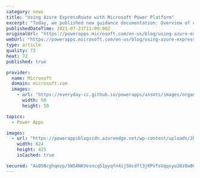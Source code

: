 ```yaml
---
category: news
title: "Using Azure ExpressRoute with Microsoft Power Platform"
excerpt: "Today, we published new guidance documentation: Overview of using Azure ExpressRoute with Microsoft Power Platform | Microsoft Docs. This guidance helps you understand and set up ExpressRoute specifically for Power Platform."
publishedDateTime: 2021-07-21T11:00:00Z
originalUrl: "https://powerapps.microsoft.com/en-us/blog/using-azure-expressroute-with-microsoft-power-platform/"
webUrl: "https://powerapps.microsoft.com/en-us/blog/using-azure-expressroute-with-microsoft-power-platform/"
type: article
quality: 72
heat: 72
published: true

provider:
  name: Microsoft
  domain: microsoft.com
  images:
    - url: "https://everyday-cc.github.io/powerapps/assets/images/organizations/microsoft.com-50x50.jpg"
      width: 50
      height: 50

topics:
  - Power Apps

images:
  - url: "https://powerappsblogscdn.azureedge.net/wp-content/uploads/2021/06/er-datacenter.png"
    width: 624
    height: 415
    isCached: true

secured: "AuD5Ncghqmzp/5WSANKVesncq51pyqfn4ijSUcdft3jKPVfsUqqvyu20z0a8CqLG/d/6LP/N3bnoWvhMufDti9KoqpQH14EM2L/SkD7LM8GmqEjT3sL0a8ETfMj81grH/u7hQMFR8v4QRWbi0nWGtM0cvNt6Eko440rf9o2sAe7L3Fwl6D19JVOvR0wY+1fR1mqYZzFnyUnNwAeNwczfUgLfPI4pxv2+iWAdSM/xIDlpNNkkyVQq2JxfshFsTSfr2alU8cJKjMdXEAtVh3YSryLPw+vMWkcVhZ13HwKWHrnGkJ9Hy1f7v4IyKSbw+eyUB6DJN77UQk/hyaqTvBozKyvhFRz9Z2zQcghHnHrRPA8=;PAdGWLXEDKPZp3OD1z6neA=="
---
```


